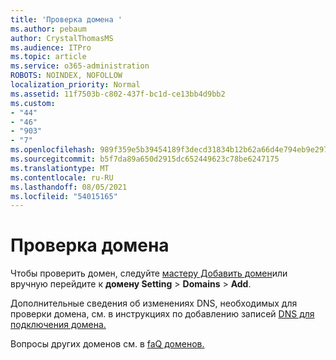 ```yaml
---
title: 'Проверка домена '
ms.author: pebaum
author: CrystalThomasMS
ms.audience: ITPro
ms.topic: article
ms.service: o365-administration
ROBOTS: NOINDEX, NOFOLLOW
localization_priority: Normal
ms.assetid: 11f7503b-c802-437f-bc1d-ce13bb4d9bb2
ms.custom:
- "44"
- "46"
- "903"
- "7"
ms.openlocfilehash: 989f359e5b39454189f3decd31834b12b62a66d4e794eb9e2977173effb80b60
ms.sourcegitcommit: b5f7da89a650d2915dc652449623c78be6247175
ms.translationtype: MT
ms.contentlocale: ru-RU
ms.lasthandoff: 08/05/2021
ms.locfileid: "54015165"
---
```

# <a name="how-to-verify-your-domain"></a>Проверка домена

Чтобы проверить домен, следуйте [мастеру Добавить домен](https://admin.microsoft.com/Adminportal#/Domains/Wizard)или вручную перейдите к **домену Setting**  >  **Domains**  >  **Add**.

Дополнительные сведения об изменениях DNS, необходимых для проверки домена, см. в инструкциях по добавлению записей [DNS для подключения домена.](/microsoft-365/admin/get-help-with-domains/create-dns-records-at-any-dns-hosting-provider)

Вопросы других доменов см. в [faQ доменов.](/microsoft-365/admin/setup/domains-faq)
